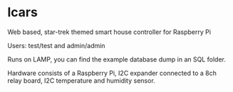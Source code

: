 # lcars
Web based, star-trek themed smart house controller for Raspberry Pi

Users: test/test and admin/admin

Runs on LAMP, you can find the example database dump in an SQL folder.

Hardware consists of a Raspberry Pi, I2C expander connected to a 8ch relay board, I2C temperature and humidity sensor.
